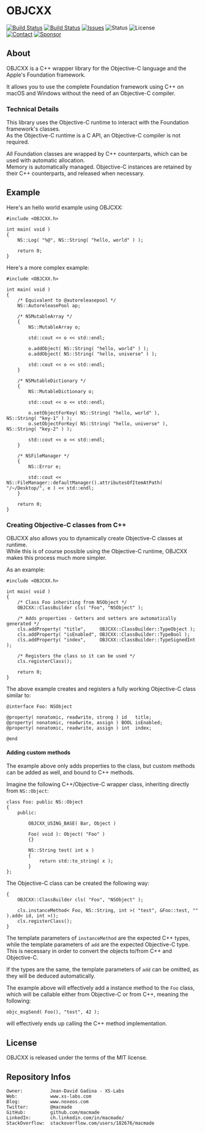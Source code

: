 OBJCXX
======

[![Build Status](https://img.shields.io/github/actions/workflow/status/macmade/OBJCXX/ci-mac.yaml?label=macOS&logo=apple)](https://github.com/macmade/OBJCXX/actions/workflows/ci-mac.yaml)
[![Build Status](https://img.shields.io/github/actions/workflow/status/macmade/OBJCXX/ci-win.yaml?label=Windows&logo=windows)](https://github.com/macmade/OBJCXX/actions/workflows/ci-win.yaml)
[![Issues](http://img.shields.io/github/issues/macmade/OBJCXX.svg?logo=github)](https://github.com/macmade/OBJCXX/issues)
![Status](https://img.shields.io/badge/status-active-brightgreen.svg?logo=git)
![License](https://img.shields.io/badge/license-mit-brightgreen.svg?logo=open-source-initiative)  
[![Contact](https://img.shields.io/badge/follow-@macmade-blue.svg?logo=twitter&style=social)](https://twitter.com/macmade)
[![Sponsor](https://img.shields.io/badge/sponsor-macmade-pink.svg?logo=github-sponsors&style=social)](https://github.com/sponsors/macmade)

About
-----

OBJCXX is a C++ wrapper library for the Objective-C language and the Apple's Foundation framework.

It allows you to use the complete Foundation framework using C++ on macOS and Windows without the need of an Objective-C compiler.

### Technical Details

This library uses the Objective-C runtime to interact with the Foundation framework's classes.  
As the Objective-C runtime is a C API, an Objective-C compiler is not required.

All Foundation classes are wrapped by C++ counterparts, which can be used with automatic allocation.  
Memory is automatically managed. Objective-C instances are retained by their C++ counterparts, and released when necessary.

Example
-------

Here's an hello world example using OBJCXX:
    
    #include <OBJCXX.h>
    
    int main( void )
    {
        NS::Log( "%@", NS::String( "hello, world" ) );
        
        return 0;
    }
    
Here's a more complex example:

    #include <OBJCXX.h>
    
    int main( void )
    {
        /* Equivalent to @autoreleasepool */
        NS::AutoreleasePool ap;
        
        /* NSMutableArray */
        {
            NS::MutableArray o;
            
            std::cout << o << std::endl;
            
            o.addObject( NS::String( "hello, world" ) );
            o.addObject( NS::String( "hello, universe" ) );
            
            std::cout << o << std::endl;
        }
        
        /* NSMutableDictionary */
        {
            NS::MutableDictionary o;
            
            std::cout << o << std::endl;
            
            o.setObjectForKey( NS::String( "hello, world" ),    NS::String( "key-1" ) );
            o.setObjectForKey( NS::String( "hello, universe" ), NS::String( "key-2" ) );
            
            std::cout << o << std::endl;
        }
        
        /* NSFileManager */
        {
            NS::Error e;
            
            std::cout << NS::FileManager::defaultManager().attributesOfItemAtPath( "/~/Desktop/", e ) << std::endl;
        }
        
        return 0;
    }

### Creating Objective-C classes from C++

OBJCXX also allows you to dynamically create Objective-C classes at runtime.  
While this is of course possible using the Objective-C runtime, OBJCXX makes this process much more simpler.

As an example:


    #include <OBJCXX.h>
    
    int main( void )
    {
        /* Class Foo inheriting from NSObject */
        OBJCXX::ClassBuilder cls( "Foo", "NSObject" );
        
        /* Adds properties - Getters and setters are automatically generated */
        cls.addProperty( "title",     OBJCXX::ClassBuilder::TypeObject );
        cls.addProperty( "isEnabled", OBJCXX::ClassBuilder::TypeBool );
        cls.addProperty( "index",     OBJCXX::ClassBuilder::TypeSignedInt );
        
        /* Registers the class so it can be used */
        cls.registerClass();
        
        return 0;
    }
    
The above example creates and registers a fully working Objective-C class similar to:

    @interface Foo: NSObject
    
    @property( nonatomic, readwrite, strong ) id   title;
    @property( nonatomic, readwrite, assign ) BOOL isEnabled;
    @property( nonatomic, readwrite, assign ) int  index;
    
    @end

#### Adding custom methods

The example above only adds properties to the class, but custom methods can be added as well, and bound to C++ methods.

Imagine the following C++/Objective-C wrapper class, inheriting directly from `NS::Object`:

    class Foo: public NS::Object
    {
        public:
            
            OBJCXX_USING_BASE( Bar, Object )
            
            Foo( void ): Object( "Foo" )
            {}
            
            NS::String test( int x )
            {
                return std::to_string( x );
            }
    };

The Objective-C class can be created the following way:

    {
        OBJCXX::ClassBuilder cls( "Foo", "NSObject" );
        
        cls.instanceMethod< Foo, NS::String, int >( "test", &Foo::test, "" ).add< id, int >();
        cls.registerClass();
    }
    
The template parameters of `instanceMethod` are the expected C++ types, while the template parameters of `add` are the expected Objective-C type.  
This is necessary in order to convert the objects to/from C++ and Objective-C.

If the types are the same, the template parameters of `add` can be omitted, as they will be deduced automatically.

The example above will effectively add a instance method to the `Foo` class, which will be callable either from Objective-C or from C++, meaning the following:

    objc_msgSend( Foo(), "test", 42 );
    
will effectively ends up calling the C++ method implementation.

License
-------

OBJCXX is released under the terms of the MIT license.

Repository Infos
----------------

    Owner:			Jean-David Gadina - XS-Labs
    Web:			www.xs-labs.com
    Blog:			www.noxeos.com
    Twitter:		@macmade
    GitHub:			github.com/macmade
    LinkedIn:		ch.linkedin.com/in/macmade/
    StackOverflow:	stackoverflow.com/users/182676/macmade
